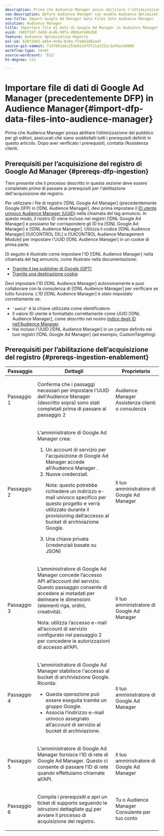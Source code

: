 ```yaml
---
description: Prima che Audience Manager possa abilitare l’ottimizzazione del pubblico per gli editori, assicurati che siano soddisfatti tutti i prerequisiti definiti in questo articolo. Dopo aver verificato i prerequisiti, contatta l’Assistenza clienti.
seo-description: Before Audience Manager can enable Audience Optimization for Publishers, you must ensure that all prerequisites outlined in this article are met. Contact Customer Care after checking off all prerequisites.
seo-title: Import Google Ad Manager Data Files Into Audience Manager
solution: Audience Manager
title: Importare file di dati di Google Ad Manager in Audience Manager
uuid: c685f34f-3e50-4c4b-99fa-d8bbafe0b268
feature: Audience Optimization Reports
exl-id: 62b72dd1-e664-4c6a-8c0a-f7a662d62a47
source-git-commit: 7147091e6c253e8124f5f21a2251c1a76ac9d808
workflow-type: tm+mt
source-wordcount: '511'
ht-degree: 11%

---
```


# Importare file di dati di Google Ad Manager (precedentemente DFP) in Audience Manager{#import-dfp-data-files-into-audience-manager}

Prima che Audience Manager possa abilitare l’ottimizzazione del pubblico per gli editori, assicurati che siano soddisfatti tutti i prerequisiti definiti in questo articolo. Dopo aver verificato i prerequisiti, contatta l’Assistenza clienti.

## Prerequisiti per l’acquisizione del registro di Google Ad Manager {#prereqs-dfp-ingestion}

Tieni presente che il processo descritto in questa sezione deve essere completato *prima* di passare ai prerequisiti per l&#39;abilitazione dell&#39;acquisizione del registro.

Per utilizzare i file di registro [!DNL Google Ad Manager] (precedentemente Google DFP) in [!DNL Audience Manager], devi prima impostare il [ID utente univoco Audience Manager (UUID)](../../../reference/ids-in-aam.md) nella chiamata del tag annuncio. In questo modo, il nostro ID viene incluso nei registri [!DNL Google Ad Manager] e possiamo far corrispondere gli ID tra [!DNL Google Ad Manager] e [!DNL Audience Manager]. Utilizza il codice [!DNL Audience Manager] [!UICONTROL DIL] o [!UICONTROL Audience Management Module] per impostare l&#39;UUID [!DNL Audience Manager] in un cookie di prima parte.

Di seguito è illustrato come impostare l&#39;ID [!DNL Audience Manager] nella chiamata del tag annuncio, come illustrato nella documentazione:

* [Tramite il tag publisher di Google (GPT)](../../../integration/gpt-aam-destination/gpt-aam-modify-api.md)
* [Tramite una destinazione cookie](../../../integration/gpt-aam-destination/gpt-aam-create-destination.md)

Devi impostare l&#39;ID [!DNL Audience Manager] autonomamente e puoi collaborare con la consulenza di [!DNL Audience Manager] per verificare se tutto funziona. L&#39;ID [!DNL Audience Manager] è stato impostato correttamente se:

* `'aamid'` è la chiave utilizzata come identificatore.
* Il valore ID utente è formattato correttamente come UUID [!DNL Audience Manager], come descritto nel nostro [Indice degli ID nell&#39;Audience Manager](../../../reference/ids-in-aam.md).
* Hai incluso l&#39;UUID [!DNL Audience Manager] in un campo definito nei tuoi registri [!DNL Google Ad Manager] (ad esempio, CustomTargeting).

## Prerequisiti per l’abilitazione dell’acquisizione del registro {#prereqs-ingestion-enablement}

<table id="table_C980A9F9B0FB4157B4908A64768B1571"> 
 <thead> 
  <tr> 
   <th colname="col1" class="entry"> Passaggio </th> 
   <th colname="col2" class="entry"> Dettagli </th> 
   <th colname="col3" class="entry"> Proprietario </th> 
  </tr> 
 </thead>
 <tbody> 
  <tr> 
   <td colname="col1"> <p>Passaggio 1 </p> </td> 
   <td colname="col2"> <p>Conferma che i passaggi necessari per impostare l'UUID dell'Audience Manager <span class="keyword"></span> (descritto sopra) sono stati completati prima di passare al passaggio 2 </p> </td> 
   <td colname="col3"> <p><span class="keyword"> Audience Manager</span> Assistenza clienti o consulenza </p> </td> 
  </tr> 
  <tr> 
   <td colname="col1"> <p>Passaggio 2 </p> </td> 
   <td colname="col2"> <p>L'amministratore di Google Ad Manager crea: </p> <p> 
     <ol id="ol_FCFA9B11CFF948A488DF9CB298FC04C4"> 
      <li id="li_BC946EDCC3324578AEB64EDDA55B5ACA">Un account di servizio per l'acquisizione di Google Ad Manager accede all'Audience Manager <span class="keyword"></span>. </li> 
      <li id="li_6B2FC7D73A3246419E55C004E17ACA25">Nuove credenziali. <p>Nota: questo potrebbe richiedere un indirizzo e-mail univoco specifico per questo progetto e verrà utilizzato durante il provisioning dell’accesso al bucket di archiviazione Google. </p> </li> 
      <li id="li_95444B9FD1B34659A9634814B262A681">Una chiave privata (credenziali basate su JSON) </li> 
     </ol> </p> </td> 
   <td colname="col3"> <p>Il tuo amministratore di Google Ad Manager </p> </td> 
  </tr> 
  <tr> 
   <td colname="col1"> <p>Passaggio 3 </p> </td> 
   <td colname="col2"> <p>L’amministratore di Google Ad Manager concede l’accesso API all’account del servizio. Questo passaggio consente di accedere ai metadati per delineare le dimensioni (elementi riga, ordini, creatività). <p>Nota: utilizza l’accesso e-mail all’account di servizio configurato nel passaggio 2 per concedere le autorizzazioni di accesso all’API. </p> </p> </td> 
   <td colname="col3"> <p>Il tuo amministratore di Google Ad Manager </p> </td> 
  </tr> 
  <tr> 
   <td colname="col1"> <p>Passaggio 4 </p> </td> 
   <td colname="col2"> <p>L'amministratore di Google Ad Manager stabilisce l'accesso al bucket di archiviazione Google. Ricorda: </p> <p> 
     <ul id="ul_3E8DCC73454243D998BD9024D0966A4E"> 
      <li id="li_3691DBD28006412288458175F75873C6">Questa operazione può essere eseguita tramite un gruppo Google. </li> 
      <li id="li_4774806B263245CEAAAB89BD2AA7F23F">Associa l’indirizzo e-mail univoco assegnato all’account di servizio al bucket di archiviazione. </li> 
     </ul> </p> </td> 
   <td colname="col3"> <p>Il tuo amministratore di Google Ad Manager </p> </td> 
  </tr> 
  <tr> 
   <td colname="col1"> <p>Passaggio 5 </p> </td> 
   <td colname="col2"> <p>L'amministratore di Google Ad Manager fornisce l'ID di rete di Google Ad Manager. Questo ci consente di passare l’ID di rete quando effettuiamo chiamate all’API. </p> </td> 
   <td colname="col3"> <p>Il tuo amministratore di Google Ad Manager </p> </td> 
  </tr> 
  <tr> 
   <td colname="col1"> <p>Passaggio 6 </p> </td> 
   <td colname="col2"> <p>Compila i prerequisiti e apri un ticket di supporto seguendo le istruzioni dettagliate <a href="https://experienceleague.adobe.com/docs/customer-one/using/home.html?lang=it">qui</a> per avviare il processo di acquisizione del registro. </p> </td> 
   <td colname="col3"> <p>Tu o <span class="keyword"> Audience Manager</span> Consulente per tuo conto </p> </td> 
  </tr> 
 </tbody> 
</table>
